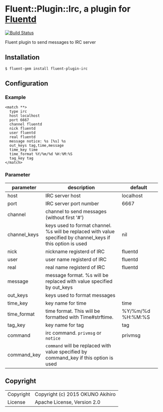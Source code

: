 # Fluent::Plugin::Irc, a plugin for [Fluentd](http://fluentd.org)

[![Build Status](https://travis-ci.org/choplin/fluent-plugin-irc.svg)](https://travis-ci.org/choplin/fluent-plugin-irc)

Fluent plugin to send messages to IRC server

## Installation

`$ fluent-gem install fluent-plugin-irc`

## Configuration

### Example

```
<match **>
  type irc
  host localhost
  port 6667
  channel fluentd
  nick fluentd
  user fluentd
  real fluentd
  message notice: %s [%s] %s
  out_keys tag,time,message
  time_key time
  time_format %Y/%m/%d %H:%M:%S
  tag_key tag
</match>
```

### Parameter

|parameter|description|default|
|---|---|---|
|host|IRC server host|localhost|
|port|IRC server port number|6667|
|channel|channel to send messages (without first '#')||
|channel_keys|keys used to format channel. %s will be replaced with value specified by channel_keys if this option is used|nil|
|nick|nickname registerd of IRC|fluentd|
|user|user name registerd of IRC|fluentd|
|real|real name registerd of IRC|fluentd|
|message|message format. %s will be replaced with value specified by out_keys||
|out_keys|keys used to format messages||
|time_key|key name for time|time|
|time_format|time format. This will be formatted with Time#strftime.|%Y/%m/%d %H:%M:%S|
|tag_key|key name for tag|tag|
|command|irc command. `privmsg` or `notice`|privmsg|
|command_key|`command` will be replaced with value specified by command_key if this option is used||

## Copyright

<table>
<tr><td>Copyright</td><td>Copyright (c) 2015 OKUNO Akihiro</td></tr>
<tr><td>License</td><td>Apache License, Version 2.0</td></tr>
</table>
